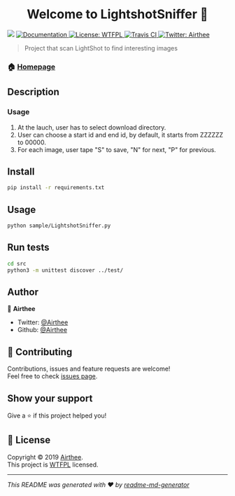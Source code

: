 <h1 align="center">Welcome to LightshotSniffer 👋</h1>
<p>
  <img src="https://img.shields.io/badge/version-0.1.0-blue.svg?cacheSeconds=2592000" />
  <a href="https://github.com/Airthee/LightshotSniffer">
    <img alt="Documentation" src="https://img.shields.io/badge/documentation-yes-brightgreen.svg" target="_blank" />
  </a>
  <a href="http://www.wtfpl.net/">
    <img alt="License: WTFPL" src="https://img.shields.io/badge/License-WTFPL-yellow.svg" target="_blank" />
  </a>
  <a href="https://travis-ci.org/Airthee/LightshotSniffer">
    <img alt="Travis CI" src="https://travis-ci.org/Airthee/LightshotSniffer.svg?branch=master" target="_blank">
  </a>
  <a href="https://twitter.com/Airthee">
    <img alt="Twitter: Airthee" src="https://img.shields.io/twitter/follow/Airthee.svg?style=social" target="_blank" />
  </a>
</p>

> Project that scan LightShot to find interesting images

### 🏠 [Homepage](https://github.com/Airthee/LightshotSniffer)

## Description

### Usage

1. At the lauch, user has to select download directory.
2. User can choose a start id and end id, by default, it starts from ZZZZZZ to 00000.
3. For each image, user tape "S" to save, "N" for next, "P" for previous.


## Install

```sh
pip install -r requirements.txt
```

## Usage

```sh
python sample/LightshotSniffer.py
```

## Run tests

```sh
cd src
python3 -m unittest discover ../test/
```

## Author

👤 **Airthee**

* Twitter: [@Airthee](https://twitter.com/Airthee)
* Github: [@Airthee](https://github.com/Airthee)

## 🤝 Contributing

Contributions, issues and feature requests are welcome!<br />Feel free to check [issues page](https://github.com/Airthee/LightshotSniffer/issues/new).

## Show your support

Give a ⭐️ if this project helped you!

## 📝 License

Copyright © 2019 [Airthee](https://github.com/Airthee).<br />
This project is [WTFPL](http://www.wtfpl.net/) licensed.

***
_This README was generated with ❤️ by [readme-md-generator](https://github.com/kefranabg/readme-md-generator)_
